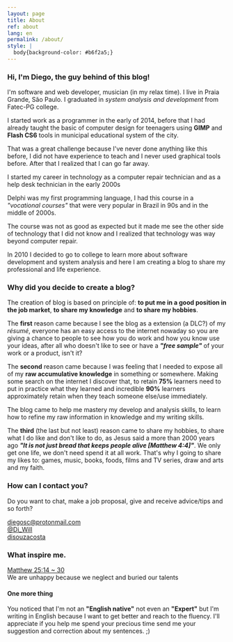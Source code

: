 ```yaml
---
layout: page
title: About
ref: about
lang: en
permalink: /about/
style: |
  body{background-color: #b6f2a5;}
---
```

### Hi, I'm **Diego**, the guy behind of this blog!  

I'm software and web developer, musician (in my relax time). I live in Praia Grande, São Paulo.
I graduated in *system analysis and development* from Fatec-PG college.  

I started work as a programmer in the early  of 2014, before that I had already taught the basic of computer design for teenagers using **GIMP** and **Flash CS6** tools in municipal educational system of the city.  

That was a great challenge because I've never done anything like this before, I did not have experience to teach and I never used graphical tools before. After that I realized that I can go far away.  

I started my career in technology as a computer repair technician and as a help desk technician in the early 2000s  

Delphi was my first programming language, I had this course in a *"vocational courses"* that were very popular in Brazil in 90s and in the middle of 2000s.  

The course was not as good as expected but it made me see the other side of technology that I did not know and I realized that technology was way beyond computer repair.

In 2010 I decided to go to college to learn more about software development and system analysis and here I am creating a blog to share my professional and life experience.

### Why did you decide to create a blog?

The creation of blog is based on principle of: **to put me in a good position in the job market**, **to share my knowledge** and **to share my hobbies**.  

The **first** reason came because I see the blog as a extension (a DLC?) of my *résumé*, everyone has an easy access to the internet nowaday so you are giving a chance to people to see how you do work and how you know use your ideas, after all who doesn't like to see or have a ***"free sample"*** of your work or a product, isn't it?  

The **second** reason came because I was feeling that I needed to expose all of my **raw accumulative knowledge** in something or somewhere. Making some search on the internet I discover that, to retain **75%** learners need to put in practice what they learned and incredible **90%** learners approximately retain when they teach someone else/use immediately.  

The blog came to help me mastery my develop and analysis skills, to learn how to refine my raw information in knowledge and my writing skills.

The **third** (the last but not least) reason came to share my hobbies, to share what I do like and don't like to do, as Jesus said a more than 2000 years ago ***"It is not just bread that keeps people alive [Matthew 4:4]"***. We only get one life, we don't need spend it at all work. That's why I going to share my likes to: games, music, books, foods, films and TV series, draw and arts and my faith.  

### How can I contact you?
Do you want to chat, make a job proposal, give and receive advice/tips and so forth?  

[diegosc@protonmail.com](mailto:diegosc@protonmail.com)  
[@Di_Will](https://twitter.com/Di_Will)  
[disouzacosta](https://linkedin.com/in/disouzacosta/)  

### What inspire me.
[Matthew 25:14 ~ 30](https://www.biblegateway.com/passage/?search=Matthew+25:14-30)  
We are unhappy because we neglect and buried our talents

#### One more thing
You noticed that I'm not an **"English native"** not even an **"Expert"** but I'm writing in English because I want to get better and reach to the fluency. I'll appreciate if you help me spend your precious time send me your suggestion and correction about my sentences. ;)
